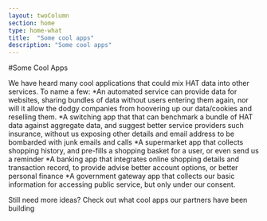 ```yaml
---
layout: twoColumn
section: home
type: home-what
title:  "Some cool apps"
description: "Some cool apps"
---
```


#Some Cool Apps

We have heard many cool applications that could mix HAT data into other services. To name a few: 
*An automated service can provide data for websites, sharing bundles of data without users entering them again, nor will it allow the dodgy companies from hoovering up our data/cookies and reselling them. 
*A switching app that that can benchmark a bundle of HAT data against aggregate data, and suggest better service providers such insurance, without us exposing other details and email address to be bombarded with junk emails and calls
*A supermarket app that collects shopping history, and pre-fills a shopping basket for a user, or even send us a reminder
*A banking app that integrates online shopping details and transaction record, to provide advise better account options, or better personal finance 
*A government gateway app that collects our basic information for accessing public service, but only under our consent.

Still need more ideas? Check out what cool apps our partners have been building
